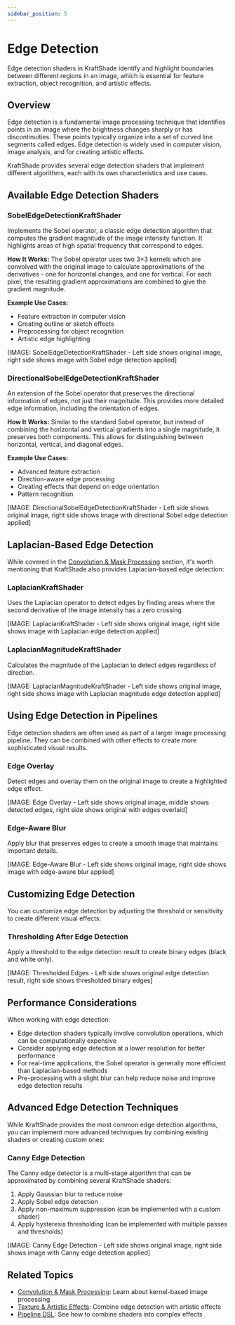 ```yaml
---
sidebar_position: 5
---
```


# Edge Detection

Edge detection shaders in KraftShade identify and highlight boundaries between different regions in an image, which is essential for feature extraction, object recognition, and artistic effects.

## Overview

Edge detection is a fundamental image processing technique that identifies points in an image where the brightness changes sharply or has discontinuities. These points typically organize into a set of curved line segments called edges. Edge detection is widely used in computer vision, image analysis, and for creating artistic effects.

KraftShade provides several edge detection shaders that implement different algorithms, each with its own characteristics and use cases.

## Available Edge Detection Shaders

### SobelEdgeDetectionKraftShader

Implements the Sobel operator, a classic edge detection algorithm that computes the gradient magnitude of the image intensity function. It highlights areas of high spatial frequency that correspond to edges.

**How It Works:**
The Sobel operator uses two 3×3 kernels which are convolved with the original image to calculate approximations of the derivatives - one for horizontal changes, and one for vertical. For each pixel, the resulting gradient approximations are combined to give the gradient magnitude.

**Example Use Cases:**
- Feature extraction in computer vision
- Creating outline or sketch effects
- Preprocessing for object recognition
- Artistic edge highlighting

[IMAGE: SobelEdgeDetectionKraftShader - Left side shows original image, right side shows image with Sobel edge detection applied]

### DirectionalSobelEdgeDetectionKraftShader

An extension of the Sobel operator that preserves the directional information of edges, not just their magnitude. This provides more detailed edge information, including the orientation of edges.

**How It Works:**
Similar to the standard Sobel operator, but instead of combining the horizontal and vertical gradients into a single magnitude, it preserves both components. This allows for distinguishing between horizontal, vertical, and diagonal edges.

**Example Use Cases:**
- Advanced feature extraction
- Direction-aware edge processing
- Creating effects that depend on edge orientation
- Pattern recognition

[IMAGE: DirectionalSobelEdgeDetectionKraftShader - Left side shows original image, right side shows image with directional Sobel edge detection applied]

## Laplacian-Based Edge Detection

While covered in the [Convolution & Mask Processing](./convolution-mask-processing) section, it's worth mentioning that KraftShade also provides Laplacian-based edge detection:

### LaplacianKraftShader

Uses the Laplacian operator to detect edges by finding areas where the second derivative of the image intensity has a zero crossing.

[IMAGE: LaplacianKraftShader - Left side shows original image, right side shows image with Laplacian edge detection applied]

### LaplacianMagnitudeKraftShader

Calculates the magnitude of the Laplacian to detect edges regardless of direction.

[IMAGE: LaplacianMagnitudeKraftShader - Left side shows original image, right side shows image with Laplacian magnitude edge detection applied]

## Using Edge Detection in Pipelines

Edge detection shaders are often used as part of a larger image processing pipeline. They can be combined with other effects to create more sophisticated visual results.

### Edge Overlay

Detect edges and overlay them on the original image to create a highlighted edge effect.

[IMAGE: Edge Overlay - Left side shows original image, middle shows detected edges, right side shows original with edges overlaid]

### Edge-Aware Blur

Apply blur that preserves edges to create a smooth image that maintains important details.

[IMAGE: Edge-Aware Blur - Left side shows original image, right side shows image with edge-aware blur applied]

## Customizing Edge Detection

You can customize edge detection by adjusting the threshold or sensitivity to create different visual effects:

### Thresholding After Edge Detection

Apply a threshold to the edge detection result to create binary edges (black and white only).

[IMAGE: Thresholded Edges - Left side shows original edge detection result, right side shows thresholded binary edges]

## Performance Considerations

When working with edge detection:

- Edge detection shaders typically involve convolution operations, which can be computationally expensive
- Consider applying edge detection at a lower resolution for better performance
- For real-time applications, the Sobel operator is generally more efficient than Laplacian-based methods
- Pre-processing with a slight blur can help reduce noise and improve edge detection results

## Advanced Edge Detection Techniques

While KraftShade provides the most common edge detection algorithms, you can implement more advanced techniques by combining existing shaders or creating custom ones:

### Canny Edge Detection

The Canny edge detector is a multi-stage algorithm that can be approximated by combining several KraftShade shaders:

1. Apply Gaussian blur to reduce noise
2. Apply Sobel edge detection
3. Apply non-maximum suppression (can be implemented with a custom shader)
4. Apply hysteresis thresholding (can be implemented with multiple passes and thresholds)

[IMAGE: Canny Edge Detection - Left side shows original image, right side shows image with Canny edge detection applied]

## Related Topics

- [Convolution & Mask Processing](./convolution-mask-processing): Learn about kernel-based image processing
- [Texture & Artistic Effects](./texture-artistic-effects): Combine edge detection with artistic effects
- [Pipeline DSL](../pipeline-dsl): See how to combine shaders into complex effects
